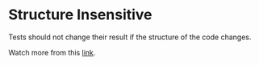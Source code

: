 # Structure Insensitive

Tests should not change their result if the structure of the code changes.

Watch more from this [link](https://www.youtube.com/watch?v=bvRRbWbQwDU).
